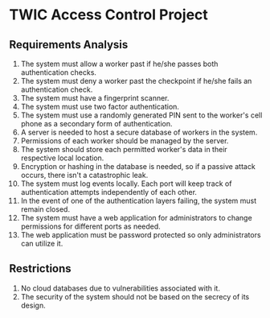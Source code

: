 # TWIC Access Control Project

## Requirements Analysis
1) The system must allow a worker past if he/she passes both authentication checks.
2) The system must deny a worker past the checkpoint if he/she fails an authentication check.
3) The system must have a fingerprint scanner.
4) The system must use two factor authentication.
5) The system must use a randomly generated PIN sent to the worker's cell phone as a secondary form of authentication.
6) A server is needed to host a secure database of workers in the system.
7) Permissions of each worker should be managed by the server.
8) The system should store each permitted worker's data in their respective local location.
9) Encryption or hashing in the database is needed, so if a passive attack occurs, there isn't a catastrophic leak.
10) The system must log events locally. Each port will keep track of authentication attempts independently of each other.
11) In the event of one of the authentication layers failing, the system must remain closed.
12) The system must have a web application for administrators to change permissions for different ports as needed.
13) The web application must be password protected so only administrators can utilize it.

## Restrictions
1) No cloud databases due to vulnerabilities associated with it.
2) The security of the system should not be based on the secrecy of its design.
